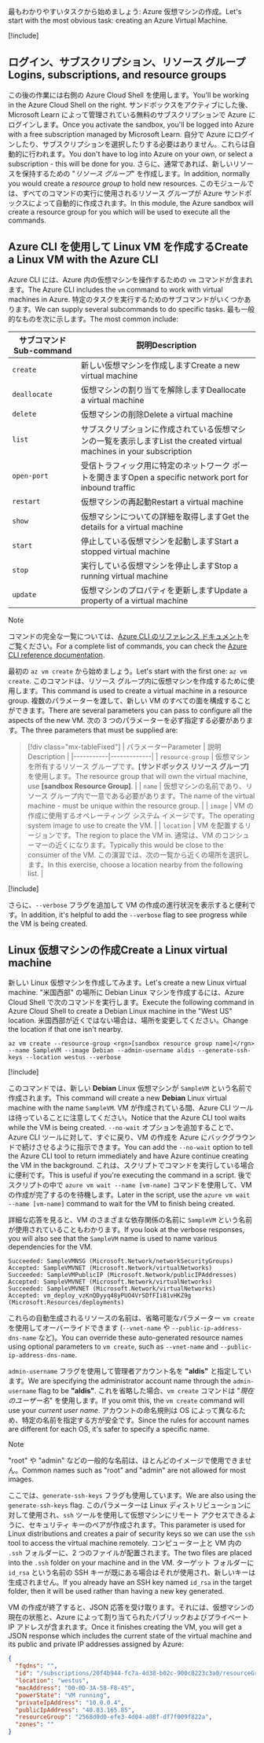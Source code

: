 <span data-ttu-id="5978f-101">最もわかりやすいタスクから始めましょう: Azure 仮想マシンの作成。</span><span class="sxs-lookup"><span data-stu-id="5978f-101">Let's start with the most obvious task: creating an Azure Virtual Machine.</span></span>

<!-- Activate the sandbox -->
[!include[](../../../includes/azure-sandbox-activate.md)]

## <a name="logins-subscriptions-and-resource-groups"></a><span data-ttu-id="5978f-102">ログイン、サブスクリプション、リソース グループ</span><span class="sxs-lookup"><span data-stu-id="5978f-102">Logins, subscriptions, and resource groups</span></span>

<span data-ttu-id="5978f-103">この後の作業には右側の Azure Cloud Shell を使用します。</span><span class="sxs-lookup"><span data-stu-id="5978f-103">You'll be working in the Azure Cloud Shell on the right.</span></span> <span data-ttu-id="5978f-104">サンドボックスをアクティブにした後、Microsoft Learn によって管理されている無料のサブスクリプションで Azure にログインします。</span><span class="sxs-lookup"><span data-stu-id="5978f-104">Once you activate the sandbox, you'll be logged into Azure with a free subscription managed by Microsoft Learn.</span></span> <span data-ttu-id="5978f-105">自分で Azure にログインしたり、サブスクリプションを選択したりする必要はありません。これらは自動的に行われます。</span><span class="sxs-lookup"><span data-stu-id="5978f-105">You don't have to log into Azure on your own, or select a subscription - this will be done for you.</span></span> <span data-ttu-id="5978f-106">さらに、通常であれば、新しいリソースを保持するための "_リソース グループ_" を作成します。</span><span class="sxs-lookup"><span data-stu-id="5978f-106">In addition, normally you would create a _resource group_ to hold new resources.</span></span> <span data-ttu-id="5978f-107">このモジュールでは、すべてのコマンドの実行に使用されるリソース グループが Azure サンドボックスによって自動的に作成されます。</span><span class="sxs-lookup"><span data-stu-id="5978f-107">In this module, the Azure sandbox will create a resource group for you which will be used to execute all the commands.</span></span>

## <a name="create-a-linux-vm-with-the-azure-cli"></a><span data-ttu-id="5978f-108">Azure CLI を使用して Linux VM を作成する</span><span class="sxs-lookup"><span data-stu-id="5978f-108">Create a Linux VM with the Azure CLI</span></span>

<span data-ttu-id="5978f-109">Azure CLI には、Azure 内の仮想マシンを操作するための `vm` コマンドが含まれます。</span><span class="sxs-lookup"><span data-stu-id="5978f-109">The Azure CLI includes the `vm` command to work with virtual machines in Azure.</span></span> <span data-ttu-id="5978f-110">特定のタスクを実行するためのサブコマンドがいくつかあります。</span><span class="sxs-lookup"><span data-stu-id="5978f-110">We can supply several subcommands to do specific tasks.</span></span> <span data-ttu-id="5978f-111">最も一般的なものを次に示します。</span><span class="sxs-lookup"><span data-stu-id="5978f-111">The most common include:</span></span>

| <span data-ttu-id="5978f-112">サブコマンド</span><span class="sxs-lookup"><span data-stu-id="5978f-112">Sub-command</span></span> | <span data-ttu-id="5978f-113">説明</span><span class="sxs-lookup"><span data-stu-id="5978f-113">Description</span></span> |
|-------------|-------------|
| `create`    | <span data-ttu-id="5978f-114">新しい仮想マシンを作成します</span><span class="sxs-lookup"><span data-stu-id="5978f-114">Create a new virtual machine</span></span> |
| `deallocate` | <span data-ttu-id="5978f-115">仮想マシンの割り当てを解除します</span><span class="sxs-lookup"><span data-stu-id="5978f-115">Deallocate a virtual machine</span></span> |
| `delete` | <span data-ttu-id="5978f-116">仮想マシンの削除</span><span class="sxs-lookup"><span data-stu-id="5978f-116">Delete a virtual machine</span></span> |
| `list` | <span data-ttu-id="5978f-117">サブスクリプションに作成されている仮想マシンの一覧を表示します</span><span class="sxs-lookup"><span data-stu-id="5978f-117">List the created virtual machines in your subscription</span></span> |
| `open-port` | <span data-ttu-id="5978f-118">受信トラフィック用に特定のネットワーク ポートを開きます</span><span class="sxs-lookup"><span data-stu-id="5978f-118">Open a specific network port for inbound traffic</span></span> |
| `restart` | <span data-ttu-id="5978f-119">仮想マシンの再起動</span><span class="sxs-lookup"><span data-stu-id="5978f-119">Restart a virtual machine</span></span> |
| `show` | <span data-ttu-id="5978f-120">仮想マシンについての詳細を取得します</span><span class="sxs-lookup"><span data-stu-id="5978f-120">Get the details for a virtual machine</span></span> |
| `start` | <span data-ttu-id="5978f-121">停止している仮想マシンを起動します</span><span class="sxs-lookup"><span data-stu-id="5978f-121">Start a stopped virtual machine</span></span> |
| `stop` | <span data-ttu-id="5978f-122">実行している仮想マシンを停止します</span><span class="sxs-lookup"><span data-stu-id="5978f-122">Stop a running virtual machine</span></span> |
| `update` | <span data-ttu-id="5978f-123">仮想マシンのプロパティを更新します</span><span class="sxs-lookup"><span data-stu-id="5978f-123">Update a property of a virtual machine</span></span> |

> [!NOTE]
> <span data-ttu-id="5978f-124">コマンドの完全な一覧については、[Azure CLI のリファレンス ドキュメント](https://docs.microsoft.com/cli/azure/reference-index?view=azure-cli-latest)をご覧ください。</span><span class="sxs-lookup"><span data-stu-id="5978f-124">For a complete list of commands, you can check the [Azure CLI reference documentation](https://docs.microsoft.com/cli/azure/reference-index?view=azure-cli-latest).</span></span>

<span data-ttu-id="5978f-125">最初の `az vm create` から始めましょう。</span><span class="sxs-lookup"><span data-stu-id="5978f-125">Let's start with the first one: `az vm create`.</span></span> <span data-ttu-id="5978f-126">このコマンドは、リソース グループ内に仮想マシンを作成するために使用します。</span><span class="sxs-lookup"><span data-stu-id="5978f-126">This command is used to create a virtual machine in a resource group.</span></span> <span data-ttu-id="5978f-127">複数のパラメーターを渡して、新しい VM のすべての面を構成することができます。</span><span class="sxs-lookup"><span data-stu-id="5978f-127">There are several parameters you can pass to configure all the aspects of the new VM.</span></span> <span data-ttu-id="5978f-128">次の 3 つのパラメーターを必ず指定する必要があります。</span><span class="sxs-lookup"><span data-stu-id="5978f-128">The three parameters that must be supplied are:</span></span>

> [!div class="mx-tableFixed"]
> | <span data-ttu-id="5978f-129">パラメーター</span><span class="sxs-lookup"><span data-stu-id="5978f-129">Parameter</span></span> | <span data-ttu-id="5978f-130">説明</span><span class="sxs-lookup"><span data-stu-id="5978f-130">Description</span></span> |
> |-----------|-------------|
> | `resource-group` | <span data-ttu-id="5978f-131">仮想マシンを所有するリソース グループです。**<rgn>[サンドボックス リソース グループ]</rgn>** を使用します。</span><span class="sxs-lookup"><span data-stu-id="5978f-131">The resource group that will own the virtual machine, use **<rgn>[sandbox Resource Group]</rgn>**.</span></span> |
> | `name` | <span data-ttu-id="5978f-132">仮想マシンの名前であり、リソース グループ内で一意である必要があります。</span><span class="sxs-lookup"><span data-stu-id="5978f-132">The name of the virtual machine - must be unique within the resource group.</span></span> |
> | `image` | <span data-ttu-id="5978f-133">VM の作成に使用するオペレーティング システム イメージです。</span><span class="sxs-lookup"><span data-stu-id="5978f-133">The operating system image to use to create the VM.</span></span> |
> | `location` | <span data-ttu-id="5978f-134">VM を配置するリージョンです。</span><span class="sxs-lookup"><span data-stu-id="5978f-134">The region to place the VM in.</span></span> <span data-ttu-id="5978f-135">通常は、VM のコンシューマーの近くになります。</span><span class="sxs-lookup"><span data-stu-id="5978f-135">Typically this would be close to the consumer of the VM.</span></span> <span data-ttu-id="5978f-136">この演習では、次の一覧から近くの場所を選択します。</span><span class="sxs-lookup"><span data-stu-id="5978f-136">In this exercise, choose a location nearby from the following list.</span></span> |

<!-- Resource selection -->
[!include[](../../../includes/azure-sandbox-regions-first-mention-note.md)]

<span data-ttu-id="5978f-137">さらに、`--verbose` フラグを追加して VM の作成の進行状況を表示すると便利です。</span><span class="sxs-lookup"><span data-stu-id="5978f-137">In addition, it's helpful to add the `--verbose` flag to see progress while the VM is being created.</span></span> 

## <a name="create-a-linux-virtual-machine"></a><span data-ttu-id="5978f-138">Linux 仮想マシンの作成</span><span class="sxs-lookup"><span data-stu-id="5978f-138">Create a Linux virtual machine</span></span>

<span data-ttu-id="5978f-139">新しい Linux 仮想マシンを作成してみます。</span><span class="sxs-lookup"><span data-stu-id="5978f-139">Let's create a new Linux virtual machine.</span></span> <span data-ttu-id="5978f-140">"米国西部" の場所に Debian Linux マシンを作成するには、Azure Cloud Shell で次のコマンドを実行します。</span><span class="sxs-lookup"><span data-stu-id="5978f-140">Execute the following command in Azure Cloud Shell to create a Debian Linux machine in the "West US" location.</span></span> <span data-ttu-id="5978f-141">米国西部が近くではない場合は、場所を変更してください。</span><span class="sxs-lookup"><span data-stu-id="5978f-141">Change the location if that one isn't nearby.</span></span>

```azurecli
az vm create --resource-group <rgn>[sandbox resource group name]</rgn> --name SampleVM --image Debian --admin-username aldis --generate-ssh-keys --location westus --verbose 
```

[!include[](../../../includes/azure-cloudshell-copy-paste-tip.md)]


<span data-ttu-id="5978f-142">このコマンドでは、新しい **Debian** Linux 仮想マシンが `SampleVM` という名前で作成されます。</span><span class="sxs-lookup"><span data-stu-id="5978f-142">This command will create a new **Debian** Linux virtual machine with the name `SampleVM`.</span></span> <span data-ttu-id="5978f-143">VM が作成されている間、Azure CLI ツールは待っていることに注意してください。</span><span class="sxs-lookup"><span data-stu-id="5978f-143">Notice that the Azure CLI tool waits while the VM is being created.</span></span> <span data-ttu-id="5978f-144">`--no-wait` オプションを追加することで、Azure CLI ツールに対して、すぐに戻り、VM の作成を Azure にバックグラウンドで続けさせるように指示できます。</span><span class="sxs-lookup"><span data-stu-id="5978f-144">You can add the `--no-wait` option to tell the Azure CLI tool to return immediately and have Azure continue creating the VM in the background.</span></span> <span data-ttu-id="5978f-145">これは、スクリプトでコマンドを実行している場合に便利です。</span><span class="sxs-lookup"><span data-stu-id="5978f-145">This is useful if you're executing the command in a script.</span></span> <span data-ttu-id="5978f-146">後でスクリプトの中で `azure vm wait --name [vm-name]` コマンドを使用して、VM の作成が完了するのを待機します。</span><span class="sxs-lookup"><span data-stu-id="5978f-146">Later in the script, use the `azure vm wait --name [vm-name]` command to wait for the VM to finish being created.</span></span>

<span data-ttu-id="5978f-147">詳細な応答を見ると、VM のさまざまな依存関係の名前に `SampleVM` という名前が使用されていることもわかります。</span><span class="sxs-lookup"><span data-stu-id="5978f-147">If you look at the verbose responses, you will also see that the `SampleVM` name is used to name various dependencies for the VM.</span></span>

```output
Succeeded: SampleVMNSG (Microsoft.Network/networkSecurityGroups)
Accepted: SampleVMVNET (Microsoft.Network/virtualNetworks)
Succeeded: SampleVMPublicIP (Microsoft.Network/publicIPAddresses)
Accepted: SampleVMVNET (Microsoft.Network/virtualNetworks)
Succeeded: SampleVMVNET (Microsoft.Network/virtualNetworks)
Accepted: vm_deploy_vzKnQDyyq48yPUO4VrSDfFIi81vHKZ9g (Microsoft.Resources/deployments)
```

<span data-ttu-id="5978f-148">これらの自動生成されるリソースの名前は、省略可能なパラメーター `vm create` を使用してオーバーライドできます (`--vnet-name` や `--public-ip-address-dns-name` など)。</span><span class="sxs-lookup"><span data-stu-id="5978f-148">You can override these auto-generated resource names using optional parameters to `vm create`, such as `--vnet-name` and `--public-ip-address-dns-name`.</span></span>

<span data-ttu-id="5978f-149">`admin-username` フラグを使用して管理者アカウント名を **"aldis"** と指定しています。</span><span class="sxs-lookup"><span data-stu-id="5978f-149">We are specifying the administrator account name through the `admin-username` flag to be **"aldis"**.</span></span> <span data-ttu-id="5978f-150">これを省略した場合、`vm create` コマンドは "_現在のユーザー名_" を使用します。</span><span class="sxs-lookup"><span data-stu-id="5978f-150">If you omit this, the `vm create` command will use your _current user name_.</span></span> <span data-ttu-id="5978f-151">アカウントの命名規則は OS によって異なるため、特定の名前を指定する方が安全です。</span><span class="sxs-lookup"><span data-stu-id="5978f-151">Since the rules for account names are different for each OS, it's safer to specify a specific name.</span></span> 

> [!NOTE]
> <span data-ttu-id="5978f-152">"root" や "admin" などの一般的な名前は、ほとんどのイメージで使用できません。</span><span class="sxs-lookup"><span data-stu-id="5978f-152">Common names such as "root" and "admin" are not allowed for most images.</span></span>

<span data-ttu-id="5978f-153">ここでは、`generate-ssh-keys` フラグも使用しています。</span><span class="sxs-lookup"><span data-stu-id="5978f-153">We are also using the `generate-ssh-keys` flag.</span></span> <span data-ttu-id="5978f-154">このパラメーターは Linux ディストリビューションに対して使用され、`ssh` ツールを使用して仮想マシンにリモート アクセスできるように、セキュリティ キーのペアが作成されます。</span><span class="sxs-lookup"><span data-stu-id="5978f-154">This parameter is used for Linux distributions and creates a pair of security keys so we can use the `ssh` tool to access the virtual machine remotely.</span></span> <span data-ttu-id="5978f-155">コンピューター上と VM 内の `.ssh` フォルダーに、2 つのファイルが配置されます。</span><span class="sxs-lookup"><span data-stu-id="5978f-155">The two files are placed into the `.ssh` folder on your machine and in the VM.</span></span> <span data-ttu-id="5978f-156">ターゲット フォルダーに `id_rsa` という名前の SSH キーが既にある場合はそれが使用され、新しいキーは生成されません。</span><span class="sxs-lookup"><span data-stu-id="5978f-156">If you already have an SSH key named `id_rsa` in the target folder, then it will be used rather than having a new key generated.</span></span>

<span data-ttu-id="5978f-157">VM の作成が終了すると、JSON 応答を受け取ります。それには、仮想マシンの現在の状態と、Azure によって割り当てられたパブリックおよびプライベート IP アドレスが含まれます。</span><span class="sxs-lookup"><span data-stu-id="5978f-157">Once it finishes creating the VM, you will get a JSON response which includes the current state of the virtual machine and its public and private IP addresses assigned by Azure:</span></span>

```json
{
  "fqdns": "",
  "id": "/subscriptions/20f4b944-fc7a-4d38-b02c-900c8223c3a0/resourceGroups/2568d0d0-efe3-4d04-a08f-df7f009f822a/providers/Microsoft.Compute/virtualMachines/SampleVM",
  "location": "westus",
  "macAddress": "00-0D-3A-58-F8-45",
  "powerState": "VM running",
  "privateIpAddress": "10.0.0.4",
  "publicIpAddress": "40.83.165.85",
  "resourceGroup": "2568d0d0-efe3-4d04-a08f-df7f009f822a",
  "zones": ""
}
```
